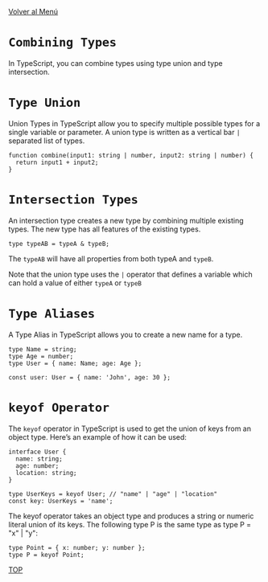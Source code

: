[Volver al Menú](../root.md)

# `Combining Types`

In TypeScript, you can combine types using type union and type intersection.

# `Type Union`

Union Types in TypeScript allow you to specify multiple possible types for a single variable or parameter. A union type is written as a vertical bar `|` separated list of types.

```
function combine(input1: string | number, input2: string | number) {
  return input1 + input2;
}
```

# `Intersection Types`

An intersection type creates a new type by combining multiple existing types. The new type has all features of the existing types.

```
type typeAB = typeA & typeB;
```

The `typeAB` will have all properties from both typeA and `typeB`.

Note that the union type uses the `|` operator that defines a variable which can hold a value of either `typeA` or `typeB`

# `Type Aliases`

A Type Alias in TypeScript allows you to create a new name for a type.

```
type Name = string;
type Age = number;
type User = { name: Name; age: Age };

const user: User = { name: 'John', age: 30 };
```

# `keyof Operator`

The `keyof` operator in TypeScript is used to get the union of keys from an object type. Here’s an example of how it can be used:

```
interface User {
  name: string;
  age: number;
  location: string;
}

type UserKeys = keyof User; // "name" | "age" | "location"
const key: UserKeys = 'name';
```

The keyof operator takes an object type and produces a string or numeric literal union of its keys. The following type P is the same type as type P = "x" | "y":

```
type Point = { x: number; y: number };
type P = keyof Point;
```

[TOP](#combining-types)
